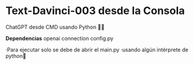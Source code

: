 # Text-Davinci-003 desde la Consola
ChatGPT desde CMD usando Python 🐍💯

**Dependencias**
openai
connection
config.py

·Para ejecutar solo se debe de abrir el main.py
·usando algún intérprete de python🐍
